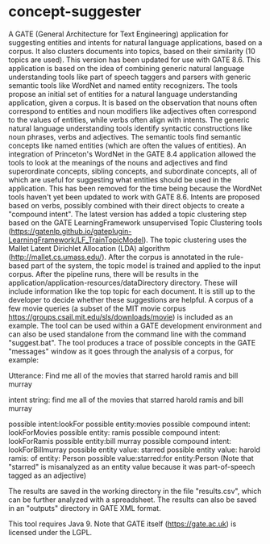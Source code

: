 # concept-suggester
A GATE (General Architecture for Text Engineering) application for suggesting entities and intents for natural language applications, based on a corpus. It also clusters documents into topics, based on their similarity (10 topics are used). This version has been updated for use with GATE 8.6.
This application is based on the idea of combining generic natural language understanding tools like part of speech taggers and parsers with generic semantic tools like WordNet and named entity recognizers. The tools propose an initial set of entities for a natural language understanding application, given a corpus. It is based on the observation that nouns often correspond to entities and noun modifiers like adjectives often correspond to the values of entities, while verbs often align with intents.
The generic natural language understanding tools identify syntactic constructions like noun phrases, verbs and adjectives. The semantic tools find semantic concepts like named entities (which are often the values of entities). An integration of Princeton's WordNet in the GATE 8.4 application allowed the tools to look at the meanings of the nouns and adjectives and find superordinate concepts, sibling concepts, and subordinate concepts, all of which are useful for suggesting what entities should be used in the application. This has been removed for the time being because the WordNet tools haven't yet been updated to work with GATE 8.6.
Intents are proposed based on verbs, possibly combined with their direct objects to create a "compound intent".
The latest version has added a topic clustering step based on the GATE LearningFramework unsupervised Topic Clustering tools (https://gatenlp.github.io/gateplugin-LearningFramework/LF_TrainTopicModel). The topic clustering uses the Mallet Latent Dirichlet Allocation (LDA) algorithm (http://mallet.cs.umass.edu/). After the corpus is annotated in the rule-based part of the system, the topic model is trained and applied to the input corpus.
After the pipeline runs, there will be results in the application/application-resources/dataDirectory directory. These will include information like the top topic for each document. 
It is still up to the developer to decide whether these suggestions are helpful.
A corpus of a few movie queries (a subset of the MIT movie corpus https://groups.csail.mit.edu/sls/downloads/movie) is included as an example.
The tool can be used within a GATE development environment and can also be used standalone from the command line with the command "suggest.bat".
The tool produces a trace of possible concepts in the GATE "messages" window as it goes through the analysis of a corpus, for example:

Utterance:
Find me all of the movies that starred harold ramis and bill murray 

intent string: find me all of the movies that starred harold ramis and bill murray

possible intent:lookFor
possible entity:movies
possible compound intent: lookForMovies
possible entity: ramis
possible compound intent: lookForRamis
possible entity:bill murray
possible compound intent: lookForBillmurray
possible entity value: starred
possible entity value: harold ramis: of entity: Person
possible value:starred:for entity:Person
(Note that "starred" is misanalyzed as an entity value because it was part-of-speech tagged as an adjective)

The results are saved in the working directory in the file "results.csv", which can be further analyzed with a spreadsheet. The results can also be saved in an "outputs" directory in GATE XML format. 
 
This tool requires Java 9.
Note that GATE itself (https://gate.ac.uk) is licensed under the LGPL.